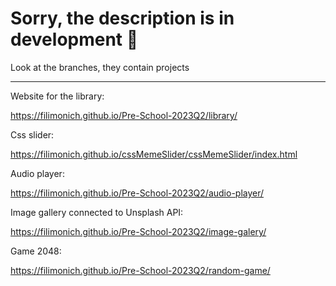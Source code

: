 
# Sorry, the description is in development 🙏
Look at the branches, they contain projects

---

Website for the library:

https://filimonich.github.io/Pre-School-2023Q2/library/

Css slider:

https://filimonich.github.io/cssMemeSlider/cssMemeSlider/index.html

Audio player:

https://filimonich.github.io/Pre-School-2023Q2/audio-player/

Image gallery connected to Unsplash API:

https://filimonich.github.io/Pre-School-2023Q2/image-galery/

Game 2048:

https://filimonich.github.io/Pre-School-2023Q2/random-game/
